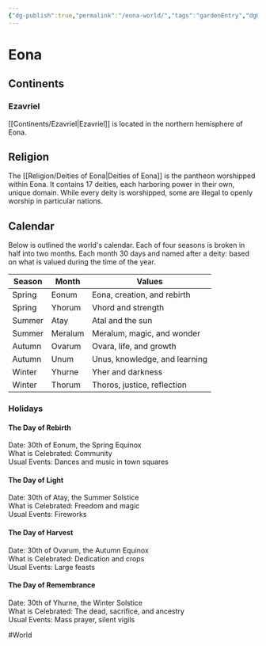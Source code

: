 ```yaml
---
{"dg-publish":true,"permalink":"/eona-world/","tags":"gardenEntry","dgHomeLink":true,"dgPassFrontmatter":false}
---
```



# Eona
## Continents
### Ezavriel
[[Continents/Ezavriel|Ezavriel]] is located in the northern hemisphere of Eona.

## Religion
The [[Religion/Deities of Eona|Deities of Eona]] is the pantheon worshipped within Eona. It contains 17 deities, each harboring power in their own, unique domain. While every deity is worshipped, some are illegal to openly worship in particular nations.  

## Calendar
Below is outlined the world's calendar. Each of four seasons is broken in half into two months. Each month 30 days and named after a deity: based on what is valued during the time of the year.

| Season | Month   | Values                        |
| ------ | ------- | ----------------------------- |
| Spring | Eonum   | Eona, creation, and rebirth   |
| Spring | Yhorum  | Vhord and strength            |
| Summer | Atay    | Atal and the sun              |
| Summer | Meralum | Meralum, magic, and wonder    |
| Autumn | Ovarum  | Ovara, life, and growth       |
| Autumn | Unum    | Unus, knowledge, and learning |
| Winter | Yhurne  | Yher and darkness             |
| Winter | Thorum  | Thoros, justice, reflection   | 

### Holidays
#### The Day of Rebirth
Date: 30th of Eonum, the Spring Equinox  
What is Celebrated: Community  
Usual Events: Dances and music in town squares

#### The Day of Light
Date: 30th of Atay, the Summer Solstice  
What is Celebrated: Freedom and magic  
Usual Events: Fireworks

#### The Day of Harvest
Date: 30th of Ovarum, the Autumn Equinox  
What is Celebrated: Dedication and crops  
Usual Events: Large feasts

#### The Day of Remembrance 
Date: 30th of Yhurne, the Winter Solstice  
What is Celebrated: The dead, sacrifice, and ancestry  
Usual Events: Mass prayer, silent vigils

#World